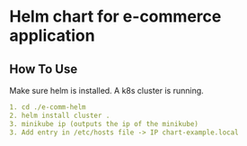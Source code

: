 # Helm chart for e-commerce application

## How To Use
Make sure helm is installed. A k8s cluster is running.
```yaml
1. cd ./e-comm-helm
2. helm install cluster .
3. minikube ip (outputs the ip of the minikube)
3. Add entry in /etc/hosts file -> IP chart-example.local
```